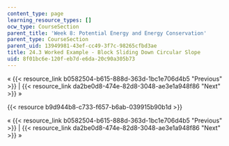 ```yaml
---
content_type: page
learning_resource_types: []
ocw_type: CourseSection
parent_title: 'Week 8: Potential Energy and Energy Conservation'
parent_type: CourseSection
parent_uid: 13949981-43ef-cc49-3f7c-98265cfbd3ae
title: 24.3 Worked Example - Block Sliding Down Circular Slope
uid: 8f01bc6e-120f-eb7d-e6da-20c90a305b73
---
```


« {{< resource_link b0582504-b615-888d-363d-1bc1e706d4b5 "Previous" >}} | {{< resource_link da2be0d8-474e-82d8-3048-ae3e1a948f86 "Next" >}} »

{{< resource b9d944b8-c733-f657-b6ab-039915b90b1d >}}

« {{< resource_link b0582504-b615-888d-363d-1bc1e706d4b5 "Previous" >}} | {{< resource_link da2be0d8-474e-82d8-3048-ae3e1a948f86 "Next" >}} »